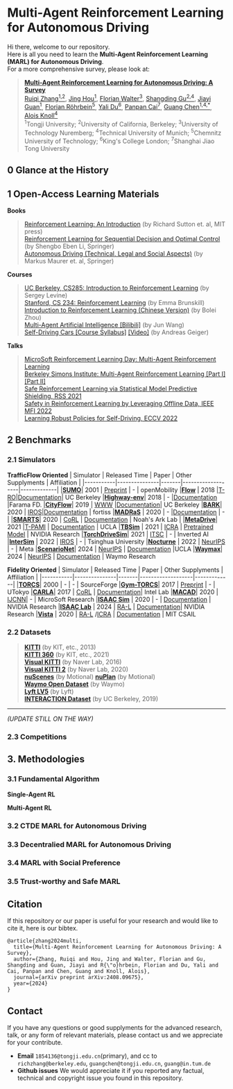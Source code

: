 # Multi-Agent Reinforcement Learning for Autonomous Driving

Hi there, welcome to our repository.  
Here is all you need to learn the **Multi-Agent Reinforcement Learning (MARL) for Autonomous Driving**.  
For a more comprehensive survey, please look at:
> [**Multi-Agent Reinforcement Learning for Autonomous Driving: A Survey**](https://arxiv.org/abs/2408.09675)  
> [Ruiqi Zhang<sup>1,2</sup>](https://ruiqizhang99.github.io), [Jing Hou<sup>1</sup>](https://scholar.google.com/citations?user=8mO6YIMAAAAJ), [Florian Walter<sup>3</sup>](https://scholar.google.com/citations?user=Z3QCbaUAAAAJ), [Shangding Gu<sup>2,4</sup>](https://scholar.google.com/citations?user=E1GCDXUAAAAJ), [Jiayi Guan<sup>1</sup>](https://scholar.google.com/citations?user=PbNNo9cAAAAJ), [Florian Röhrbein<sup>5</sup>](https://scholar.google.com/citations?user=IEOJBbAAAAAJ), [Yali Du<sup>6</sup>](https://scholar.google.com/citations?user=WMlPkOoAAAAJ), [Panpan Cai<sup>7</sup>](https://cindycia.github.io/), [Guang Chen<sup>1,4,*</sup>](https://ispc-group.github.io/), [Alois Knoll<sup>4</sup>](https://scholar.google.com/citations?user=-CA8QgwAAAAJ)  
> <sup>1</sup>Tongji University; <sup>2</sup>University of California, Berkeley; <sup>3</sup>University of Technology Nuremberg; <sup>4</sup>Technical University of Munich; <sup>5</sup>Chemnitz University of Technology; <sup>6</sup>King's College London; <sup>7</sup>Shanghai Jiao Tong University


## 0 Glance at the History

## 1 Open-Access Learning Materials
**Books**
> [Reinforcement Learning: An Introduction](https://web.stanford.edu/class/psych209/Readings/SuttonBartoIPRLBook2ndEd.pdf) (by Richard Sutton et. al, MIT press)  
> [Reinforcement Learning for Sequential Decision and Optimal Control](https://link.springer.com/book/10.1007/978-981-19-7784-8) (by Shengbo Eben Li, Springer)  
> [Autonomous Driving (Technical, Legal and Social Aspects)](https://link.springer.com/book/10.1007/978-3-662-48847-8) (by Markus Maurer et. al, Springer)  


**Courses** 
> [UC Berkeley, CS285: Introduction to Reinforcement Learning](https://www.youtube.com/watch?v=SupFHGbytvA&list=PL_iWQOsE6TfVYGEGiAOMaOzzv41Jfm_Ps) (by Sergey Levine)  
> [Stanford, CS 234: Reinforcement Learning](https://www.youtube.com/watch?v=FgzM3zpZ55o&list=PLoROMvodv4rOSOPzutgyCTapiGlY2Nd8u) (by Emma Brunskill)  
> [Introduction to Reinforcement Learning (Chinese Version)](https://www.youtube.com/watch?v=IkEF4LpH5Ys&list=PLySQw_vQ73PyDY68KF0HdCzcILBoHVTvD) (by Bolei Zhou)  
> [Multi-Agent Artificial Intelligence [Bilibili]](https://www.bilibili.com/video/BV1fz4y1S72S?p=1&vd_source=cd04812e2c6ae50416c20981d08acf0a) (by Jun Wang)  
> [Self-Driving Cars [Course Syllabus]](https://uni-tuebingen.de/en/fakultaeten/mathematisch-naturwissenschaftliche-fakultaet/fachbereiche/informatik/lehrstuehle/autonomous-vision/lectures/self-driving-cars/) [[Video]](https://www.youtube.com/watch?v=_q4WUxgwDeg&list=PL05umP7R6ij321zzKXK6XCQXAaaYjQbzr) (by Andreas Geiger)  

**Talks**
> [MicroSoft Reinforcement Learning Day: Multi-Agent Reinforcement Learning](https://www.youtube.com/watch?v=Yd6HNZnqjis&list=PLNZMKGYv14qLCMfRuOJOrvgcKrqyPk6eB)  
> [Berkeley Simons Institute: Multi-Agent Reinforcement Learning [Part I]](https://www.youtube.com/watch?v=RCu-nU4_TQM&t=5s)[[Part II]](https://www.youtube.com/watch?v=RWBF9gG2uz0&t=30s)  
> [Safe Reinforcement Learning via Statistical Model Predictive Shielding, RSS 2021](https://www.youtube.com/watch?v=_czP3eqTjaY)  
> [Safety in Reinforcement Learning by Leveraging Offline Data, IEEE MFI 2022](https://www.youtube.com/watch?v=uvXb0P1knRw)  
> [Learning Robust Policies for Self-Driving, ECCV 2022](https://www.youtube.com/watch?v=rm-1sPQV4zg)  


## 2 Benchmarks
### 2.1 Simulators

**TrafficFlow Oriented**
| Simulator | Released Time | Paper | Other Supplyments | Affiliation |
|-----------|---------------|-------|-------------------|-------------|
|[**SUMO**](https://eclipse.dev/sumo/)| 2001 | [Preprint](https://elib.dlr.de/6661/2/dkrajzew_MESM2002.pdf) | - | openMobility
|[**Flow**](https://flow-project.github.io) | 2018 |[T-RO](https://ieeexplore.ieee.org/document/9489303)|[Documentation](https://flow-project.github.io/tutorial.html)| UC Berkeley
|[**Highway-env**](https://github.com/Farama-Foundation/HighwayEnv)| 2018 | - |[Documentation](https://highway-env.farama.org/) |Farama FD. 
|[**CityFlow**](https://github.com/cityflow-project/CityFlow/)| 2019 | [WWW](https://arxiv.org/abs/1905.05217) |[Documentation](https://cityflow-project.github.io/index.html)| UC Berkeley
|[**BARK**](https://github.com/bark-simulator/bark)| 2020 | [IROS](https://ieeexplore.ieee.org/abstract/document/9341222)|[Documentation](https://bark-simulator.github.io/tutorials/) | fortiss
|[**MADRaS**](https://github.com/madras-simulator/MADRaS) | 2020 | - |[Documentation](https://github.com/madras-simulator/MADRaS/wiki) | - |
|[**SMARTS**](https://github.com/huawei-noah/SMARTS)| 2020 | [CoRL](https://proceedings.mlr.press/v155/zhou21a.html) | [Documentation](https://smarts.readthedocs.io/en/latest/) | Noah's Ark Lab |
|[**MetaDrive**](https://github.com/metadriverse/metadrive)| 2021 |[T-PAMI](https://ieeexplore.ieee.org/abstract/document/9829243) | [Documentation](https://metadrive-simulator.readthedocs.io/en/latest/) | UCLA 
|[**TBSim**](https://github.com/NVlabs/traffic-behavior-simulation) | 2021 | [ICRA](https://ieeexplore.ieee.org/abstract/document/10161167) | [Pretrained Model](https://drive.google.com/drive/folders/1y3_HO1c721pFrFOYeGGjORV58g6zNEds) | NVIDIA Research
|[**TorchDriveSim**](https://github.com/inverted-ai/torchdrivesim)|  2021 | [ITSC](https://ieeexplore.ieee.org/document/9565113) | - | Inverted AI
|[**InterSim**](https://github.com/Tsinghua-MARS-Lab/InterSim) | 2022 | [IROS](https://ieeexplore.ieee.org/abstract/document/9982008) | - | Tsinghua University
|[**Nocturne**](https://github.com/facebookresearch/nocturne) | 2022 | [NeurIPS](https://papers.nips.cc/paper_files/paper/2022/hash/191e9e721a2748a860714fb23aaf7c5d-Abstract-Datasets_and_Benchmarks.html) | - | Meta
|[**ScenarioNet**](https://github.com/metadriverse/scenarionet)| 2024 | [NeurIPS](https://proceedings.neurips.cc/paper_files/paper/2023/hash/0c26a501df8fb919a0350e2df06b5d39-Abstract-Datasets_and_Benchmarks.html) | [Documentation](https://scenarionet.readthedocs.io/en/latest/operations.html) |UCLA
|[**Waymax**](https://github.com/waymo-research/waymax)| 2024 | [NeurIPS](https://openreview.net/pdf?id=7VSBaP2OXN) | [Documentation](https://waymo-research.github.io/waymax/docs/) | Waymo Research

**Fidelity Oriented**
| Simulator | Released Time | Paper | Other Supplyments | Affiliation |
|-----------|---------------|-------|-------------------|-------------|
|[**TORCS**](https://sourceforge.net/projects/torcs/)| 2000 | - | - | SourceForge
|[**Gym-TORCS**](https://github.com/ugo-nama-kun/gym_torcs)| 2017 | [Preprint](https://arxiv.org/pdf/1304.1672) | - | UTokyo
|[**CARLA**](https://github.com/carla-simulator/carla)| 2017 | [CoRL](https://proceedings.mlr.press/v78/dosovitskiy17a.html) | [Documentation](https://carla.readthedocs.io/en/latest/)| Intel Lab
|[**MACAD**](https://github.com/praveen-palanisamy/macad-gym)| 2020 | [IJCNN](https://ieeexplore.ieee.org/stamp/stamp.jsp?tp=&arnumber=9207663)| - | MicroSoft Research
|[**ISAAC Sim**](https://developer.nvidia.com/isaac/sim) | 2020 | - | [Documentation](https://docs.omniverse.nvidia.com/isaacsim/latest/installation/index.html) | NVIDIA Research
|[**ISAAC Lab**](https://github.com/isaac-sim/IsaacLab) | 2024 | [RA-L](https://ieeexplore.ieee.org/abstract/document/10107764) | [Documentation](https://isaac-sim.github.io/IsaacLab/index.html)| NVIDIA Research
|[**Vista**](https://github.com/vista-simulator/vista) | 2020 |  [RA-L](https://ieeexplore.ieee.org/abstract/document/8957584) /[ICRA](https://ieeexplore.ieee.org/stamp/stamp.jsp?tp=&arnumber=9812276) | [Documentation](https://vista.csail.mit.edu/) | MIT CSAIL


### 2.2 Datasets
> [**KITTI**](https://www.cvlibs.net/datasets/kitti/) (by KIT, etc., 2013)  
> [**KITTI 360**](https://www.cvlibs.net/datasets/kitti-360/) (by KIT, etc., 2021)  
> [**Visual KITTI**](https://europe.naverlabs.com/research/computer-vision/proxy-virtual-worlds-vkitti-1/) (by Naver Lab, 2016)  
> [**Visual KITTI 2**](https://europe.naverlabs.com/research/computer-vision/proxy-virtual-worlds-vkitti-2/) (by Naver Lab, 2020)  
> [**nuScenes**](https://www.nuscenes.org/) (by Motional)
> [**nuPlan**](https://www.nuscenes.org/nuplan) (by Motional)  
> [**Waymo Open Dataset**](https://waymo.com/open/) (by Waymo)  
> [**Lyft LV5**](https://github.com/cognitive-robots/lyft_prediction_dataset_tools) (by Lyft)  
> [**INTERACTION Dataset**](https://interaction-dataset.com/) (by UC Berkeley, 2019) 

-----------
*(UPDATE STILL ON THE WAY)*

### 2.3 Competitions


## 3. Methodologies
### 3.1 Fundamental Algorithm
**Single-Agent RL**

**Multi-Agent RL**

### 3.2 CTDE MARL for Autonomous Driving


### 3.3 Decentralied MARL for Autonomous Driving


### 3.4 MARL with Social Preference


### 3.5 Trust-worthy and Safe MARL

## Citation
If this repository or our paper is useful for your research and would like to cite it, here is our bibtex.
```
@article{zhang2024multi,
  title={Multi-Agent Reinforcement Learning for Autonomous Driving: A Survey},
  author={Zhang, Ruiqi and Hou, Jing and Walter, Florian and Gu, Shangding and Guan, Jiayi and R{\"o}hrbein, Florian and Du, Yali and Cai, Panpan and Chen, Guang and Knoll, Alois},
  journal={arXiv preprint arXiv:2408.09675},
  year={2024}
}
```

## Contact
If you have any questions or good supplyments for the advanced research, talk, or any form of relevant materials, please contact us and we appreciate for your contribute.
- **Email** ``1854136@tongji.edu.cn``(primary), and cc to ``richzhang@berkeley.edu``, ``guangchen@tongji.edu.cn``, ``guang@in.tum.de``
- **Github issues** We would appreciate it if you reported any factual, technical and copyright issue you found in this repository.
